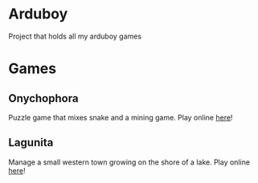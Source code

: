 # Arduboy
Project that holds all my arduboy games

# Games
## Onychophora
Puzzle game that mixes snake and a mining game.
Play online [here](https://felipemanga.github.io/ProjectABE/?hex=https://github.com/renato-grottesi/arduboy/raw/master/onychophora/hex/onychophora.hex)!

## Lagunita
Manage a small western town growing on the shore of a lake.
Play online [here](https://felipemanga.github.io/ProjectABE/?hex=https://github.com/renato-grottesi/arduboy/raw/master/lagunita/hex/lagunita.hex)!
